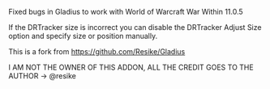 Fixed bugs in Gladius to work with World of Warcraft War Within 11.0.5

If the DRTracker size is incorrect you can disable the DRTracker Adjust Size option and specify size or position manually.


This is a fork from https://github.com/Resike/Gladius

I AM NOT THE OWNER OF THIS ADDON, ALL THE CREDIT GOES TO THE AUTHOR -> @resike
